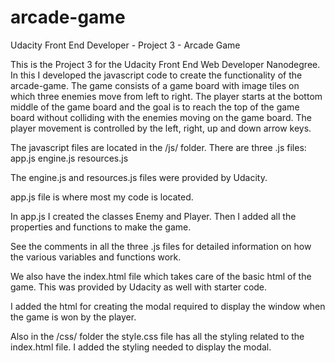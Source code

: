 # arcade-game
Udacity Front End Developer - Project 3 - Arcade Game

This is the Project 3 for the Udacity Front End Web Developer Nanodegree. In this I developed the javascript code to create the functionality of the arcade-game. The game consists of a game board with image tiles on which three enemies move from left to right. The player starts at the bottom middle of the game board and the goal is to reach the top of the game board without colliding with the enemies moving on the game board. The player movement is controlled by the left, right, up and down arrow keys.

The javascript files are located in the /js/ folder. There are three .js files:
app.js
engine.js
resources.js

The engine.js and resources.js files were provided by Udacity.

app.js file is where most my code is located. 

In app.js I created the classes Enemy and Player. Then I added all the properties and functions to make the game.

See the comments in all the three .js files for detailed information on how the various variables and functions work.

We also have the index.html file which takes care of the basic html of the game. This was provided by Udacity as well with starter code.

I added the html for creating the modal required to display the window when the game is won by the player.

Also in the /css/ folder the style.css file has all the styling related to the index.html file.
I added the styling needed to display the modal.
